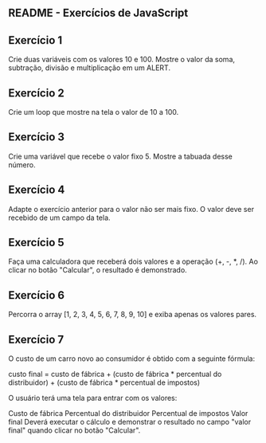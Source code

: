 ## README - Exercícios de JavaScript

## Exercício 1
Crie duas variáveis com os valores 10 e 100. Mostre o valor da soma, subtração, divisão e multiplicação em um ALERT.
## Exercício 2
Crie um loop que mostre na tela o valor de 10 a 100.
## Exercício 3
Crie uma variável que recebe o valor fixo 5. Mostre a tabuada desse número.
## Exercício 4
Adapte o exercício anterior para o valor não ser mais fixo. O valor deve ser recebido de um campo da tela.
## Exercício 5
Faça uma calculadora que receberá dois valores e a operação (+, -, *, /). Ao clicar no botão "Calcular", o resultado é demonstrado.
## Exercício 6
Percorra o array [1, 2, 3, 4, 5, 6, 7, 8, 9, 10] e exiba apenas os valores pares.
## Exercício 7
O custo de um carro novo ao consumidor é obtido com a seguinte fórmula:

custo final = custo de fábrica + (custo de fábrica * percentual do distribuidor) + (custo de fábrica * percentual de impostos)

O usuário terá uma tela para entrar com os valores:

Custo de fábrica
Percentual do distribuidor
Percentual de impostos
Valor final
Deverá executar o cálculo e demonstrar o resultado no campo "valor final" quando clicar no botão "Calcular".
